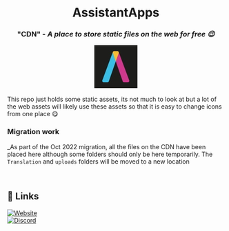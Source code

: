 <div align="center">
  
  # AssistantApps
  ### "CDN" - _A place to store static files on the web for free 😉_
  ![header](https://github.com/AssistantApps/.github/blob/main/img/assistantApps.png?raw=true)
  
</div>
  
This repo just holds some static assets, its not much to look at but a lot of the web assets will likely use these assets so that it is easy to change icons from one place 😋

### Migration work
_As part of the Oct 2022 migration, all the files on the CDN have been placed here although some folders should only be here temporarily. The `Translation` and `uploads` folders will be moved to a new location

<br />

## 🔗 Links
[![Website](https://img.shields.io/badge/Website-assistantapps.com-blue?color=7986cc&style=for-the-badge)][assistantappsWebsite] <br />
[![Discord](https://img.shields.io/badge/Discord-AssistantApps-blue?color=5865F2&style=for-the-badge)][discord] <br />



<!-- Links used in the page -->

[assistantappsWebsite]: https://assistantapps.com?ref=AssistantAppsGithubCDN
[discord]: https://assistantapps.com/discord?ref=AssistantAppsGithubCDN
